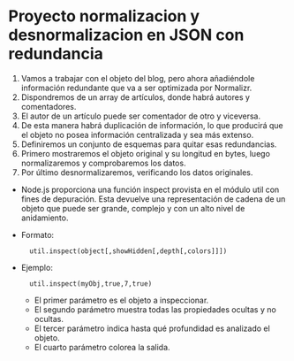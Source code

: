 # Proyecto normalizacion y desnormalizacion en JSON con redundancia

1. Vamos a trabajar con el objeto del blog, pero ahora añadiéndole información redundante que va a ser optimizada por Normalizr.
2. Dispondremos de un array de artículos, donde habrá autores y comentadores.
3. El autor de un artículo puede ser comentador de otro y viceversa.
4. De esta manera habrá duplicación de información, lo que producirá que el objeto no posea información centralizada y sea más extenso.
5. Definiremos un conjunto de esquemas para quitar esas redundancias.
6. Primero mostraremos el objeto original y su longitud en bytes, luego normalizaremos y comprobaremos los datos.
7. Por último desnormalizaremos, verificando los datos originales.

- Node.js proporciona una función inspect provista en el módulo util con fines de depuración. Esta devuelve una representación de cadena de un objeto que puede ser grande, complejo y con un alto nivel de anidamiento.
- Formato: 

		util.inspect(object[,showHidden[,depth[,colors]]])

- Ejemplo: 

		util.inspect(myObj,true,7,true)

	- El primer parámetro es el objeto a inspeccionar.
	- El segundo parámetro muestra todas las propiedades ocultas y no ocultas.
	- El tercer parámetro indica hasta qué profundidad es analizado el objeto.
	- El cuarto parámetro colorea la salida.


